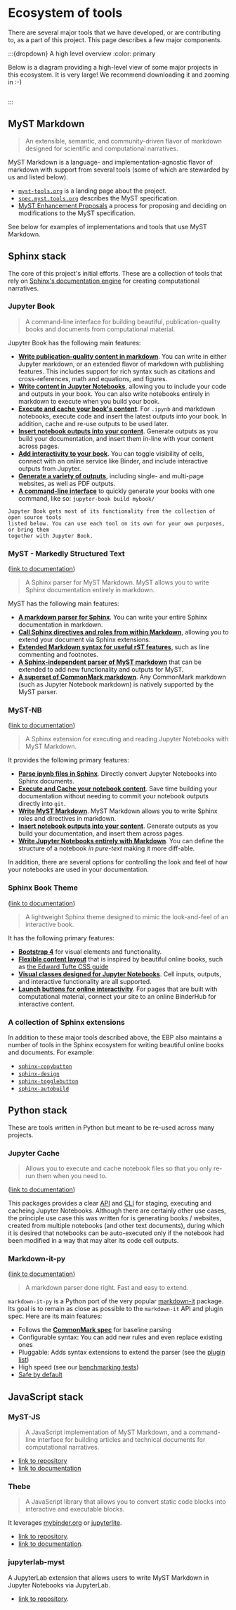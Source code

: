# Ecosystem of tools

There are several major tools that we have developed, or are contributing to,
as a part of this project. This page describes a few major components.

:::{dropdown} A high level overview
:color: primary

Below is a diagram providing a high-level view of some major projects in this ecosystem.
It is very large!
We recommend downloading it and zooming in :-)

```{image} _static/python-stack.excalidraw.svg
```
:::

## MyST Markdown

> An extensible, semantic, and community-driven flavor of markdown designed for scientific and computational narratives.

MyST Markdown is a language- and implementation-agnostic flavor of markdown with support from several tools (some of which are stewarded by us and listed below).

- [`myst-tools.org`](https://myst-tools.org) is a landing page about the project.
- [`spec.myst.tools.org`](https://spec.myst-tools.org) describes the MyST specification.
- [MyST Enhancement Proposals](https://github.com/executablebooks/myst-enhancement-proposals) a process for proposing and deciding on modifications to the MyST specification.

See below for examples of implementations and tools that use MyST Markdown.

## Sphinx stack

The core of this project's initial efforts.
These are a collection of tools that rely on [Sphinx's documentation engine](https://sphinx-doc.org) for creating computational narratives.

### Jupyter Book

> A command-line interface for building beautiful, publication-quality books and documents from computational material.

Jupyter Book has the following main features:

* **[Write publication-quality content in markdown](https://jupyterbook.org/content-types/markdown.html)**. You can
  write in either Jupyter markdown, or an extended flavor of markdown with publishing features.
  This includes support for rich syntax such as citations and cross-references,
  math and equations, and figures.
* **[Write content in Jupyter Notebooks](https://jupyterbook.org/content-types/notebooks.html)**, allowing
  you to include your code and outputs in your book. You can also write
  notebooks entirely in markdown to execute when you
  build your book.
* **[Execute and cache your book's content](https://jupyterbook.org/content/execute.html)**. For `.ipynb` and
  markdown notebooks, execute code and insert the latest outputs into your book.
  In addition, cache and re-use outputs to be used later.
* **[Insert notebook outputs into your content](https://jupyterbook.org/content/executable/output-insert.html)**. Generate outputs
  as you build your documentation, and insert them in-line with your content across pages.
* **[Add interactivity to your book](https://jupyterbook.org/interactive/launchbuttons.html)**. You can
  toggle visibility of cells, connect with an online service like Binder,
  and include interactive outputs from Jupyter.
* **[Generate a variety of outputs](https://jupyterbook.org/start/build.html)**, including single- and multi-page websites,
  as well as PDF outputs.
* **[A command-line interface](https://jupyterbook.org/reference/cli.html)** to quickly generate your books with one
  command, like so: `jupyter-book build mybook/`

```{note}
Jupyter Book gets most of its functionality from the collection of open source tools
listed below. You can use each tool on its own for your own purposes, or bring them
together with Jupyter Book.
```

### MyST - Markedly Structured Text

([link to documentation](https://myst-parser.readthedocs.io))

> A Sphinx parser for MyST Markdown. MyST allows you to write Sphinx documentation entirely in markdown.

MyST has the following main features:

* **[A markdown parser for Sphinx](https://myst-parser.readthedocs.io/en/latest/using/intro.html#parse-with-sphinx)**. You can write your entire
  Sphinx documentation in markdown.
* **[Call Sphinx directives and roles from within Markdown](https://myst-parser.readthedocs.io/en/latest/using/syntax.html#syntax-directives)**,
  allowing you to extend your document via Sphinx extensions.
* **[Extended Markdown syntax for useful rST features](https://myst-parser.readthedocs.io/en/latest/using/syntax.html#extended-block-tokens)**, such
  as line commenting and footnotes.
* **[A Sphinx-independent parser of MyST markdown](https://myst-parser.readthedocs.io/en/latest/using/use_api.html)** that can be extended
  to add new functionality and outputs for MyST.
* **[A superset of CommonMark markdown](https://commonmark.org/)**. Any CommonMark markdown
  (such as Jupyter Notebook markdown) is natively supported by the MyST parser.

### MyST-NB

([link to documentation](https://myst-nb.readthedocs.io/))

> A Sphinx extension for executing and reading Jupyter Notebooks with MyST Markdown.
 
It provides the following primary features:

* **[Parse ipynb files in Sphinx](https://myst-nb.readthedocs.io/en/latest/#installation)**. Directly convert Jupyter
  Notebooks into Sphinx documents.
* **[Execute and Cache your notebook content](https://myst-nb.readthedocs.io/en/latest/computation/execute.html)**.
  Save time building your documentation without needing to commit your notebook outputs
  directly into `git`.
* **[Write MyST Markdown](https://myst-nb.readthedocs.io/en/latest/authoring/basics.html#myst-markdown)**. MyST Markdown
  allows you to write Sphinx roles and directives in markdown.
* **[Insert notebook outputs into your content](https://myst-nb.readthedocs.io/en/latest/render/glue.html)**. Generate outputs
  as you build your documentation, and insert them across pages.
* **[Write Jupyter Notebooks entirely with Markdown](https://myst-nb.readthedocs.io/en/latest/authoring/text-notebooks.html)**. You can
  define the structure of a notebook *in pure-text* making it more diff-able.

In addition, there are several options for controlling the look and feel of how your
notebooks are used in your documentation.

### Sphinx Book Theme

([link to documentation](https://sphinx-book-theme.readthedocs.io))

> A lightweight Sphinx theme designed to mimic the look-and-feel of an interactive book.

It has the following primary features:

* **[Bootstrap 4](https://getbootstrap.com/docs/4.0/getting-started/introduction/)**
  for visual elements and functionality.
* **[Flexible content layout](https://sphinx-book-theme.readthedocs.io/en/latest/content-blocks.html)** that is inspired by beautiful online books,
  such as [the Edward Tufte CSS guide](https://edwardtufte.github.io/tufte-css/)
* **[Visual classes designed for Jupyter Notebooks](https://sphinx-book-theme.readthedocs.io/en/latest/notebooks.html)**. Cell inputs, outputs,
  and interactive functionality are all supported.
* **[Launch buttons for online interactivity](https://sphinx-book-theme.readthedocs.io/en/latest/launch.html)**. For pages that are built with
  computational material, connect your site to an online BinderHub for interactive content.

### A collection of Sphinx extensions

In addition to these major tools described above, the EBP also maintains a number
of tools in the Sphinx ecosystem for writing beautiful online books and documents.
For example:

* [`sphinx-copybutton`](https://sphinx-copybutton.readthedocs.io/)
* [`sphinx-design`](https://sphinx-design.readthedocs.io/en/latest/)
* [`sphinx-togglebutton`](https://sphinx-togglebutton.readthedocs.io/)
* [`sphinx-autobuild`](https://github.com/executablebooks/sphinx-autobuild)

## Python stack

These are tools written in Python but meant to be re-used across many projects.

### Jupyter Cache

> Allows you to execute and cache notebook files so that you only re-run them when you need to.

([link to documentation](https://jupyter-cache.readthedocs.io))

This packages provides a clear
[API](https://jupyter-cache.readthedocs.io/en/latest/using/api.html#use-api) and
[CLI](https://jupyter-cache.readthedocs.io/en/latest/using/cli.html#use-cli)
for staging, executing and cacheing Jupyter Notebooks. Although there are
certainly other use cases, the principle use case this was written for is
generating books / websites, created from multiple notebooks (and other
text documents), during which it is desired that notebooks can be auto-executed
only if the notebook had been modified in a way that may alter its code cell
outputs.

### Markdown-it-py

([link to documentation](https://markdown-it-py.readthedocs.io))

> A markdown parser done right. Fast and easy to extend.

`markdown-it-py` is a Python port of the very popular [markdown-it](https://github.com/markdown-it/markdown-it)
package. Its goal is to remain as close as possible to the `markdown-it` API and plugin spec.
Here are its main features:

- Follows the __[CommonMark spec](http://spec.commonmark.org/)__ for baseline parsing
- Configurable syntax: You can add new rules and even replace existing ones
- Pluggable: Adds syntax extensions to extend the parser (see the [plugin list](https://markdown-it-py.readthedocs.io/en/latest/plugins.html#md-plugins))
- High speed (see our [benchmarking tests](https://markdown-it-py.readthedocs.io/en/latest/other.html#performance))
- [Safe by default](https://markdown-it-py.readthedocs.io/en/latest/other.html#security)


## JavaScript stack

### MyST-JS

> A JavaScript implementation of MyST Markdown, and a command-line interface for building articles and technical documents for computational narratives.

- [link to repository](https://github.com/executablebooks/mystjs)
- [link to documentation](https://myst-tools.org/docs/mystjs)

### Thebe

> A JavaScript library that allows you to convert static code blocks into interactive and executable blocks.

It leverages [mybinder.org](https://mybinder.org) or [jupyterlite](https://jupyterlite.readthedocs.io).

- [link to repository](https://github.com/executablebooks/thebe).
- [link to documentation](https://thebe.readthedocs.io).

### jupyterlab-myst

A JupyterLab extension that allows users to write MyST Markdown in Jupyter Notebooks via JupyterLab.

- [link to repository](https://github.com/executablebooks/jupyterlab-myst).

